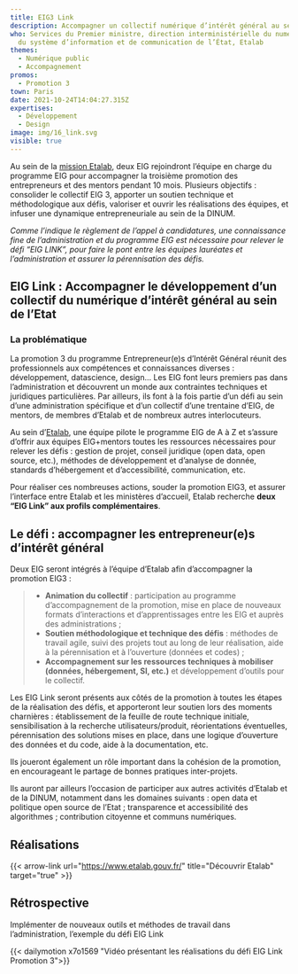 ```yaml
---
title: EIG3 Link
description: Accompagner un collectif numérique d’intérêt général au sein de l’État
who: Services du Premier ministre, direction interministérielle du numérique et
  du système d’information et de communication de l’État, Etalab
themes:
  - Numérique public
  - Accompagnement
promos:
  - Promotion 3
town: Paris
date: 2021-10-24T14:04:27.315Z
expertises:
  - Développement
  - Design
image: img/16_link.svg
visible: true
---
```

Au sein de la [mission Etalab](https://etalab.gouv.fr/), deux EIG rejoindront l’équipe en charge du programme EIG pour accompagner la troisième promotion des entrepreneurs et des mentors pendant 10 mois. Plusieurs objectifs : consolider le collectif EIG 3, apporter un soutien technique et méthodologique aux défis, valoriser et ouvrir les réalisations des équipes, et infuser une dynamique entrepreneuriale au sein de la DINUM.

*Comme l’indique le règlement de l’appel à candidatures, une connaissance fine de l’administration et du programme EIG est nécessaire pour relever le défi “EIG LINK”, pour faire le pont entre les équipes lauréates et l’administration et assurer la pérennisation des défis.*

## EIG Link : Accompagner le développement d’un collectif du numérique d’intérêt général au sein de l’Etat

### La problématique

La promotion 3 du programme Entrepreneur(e)s d’Intérêt Général réunit des professionnels aux compétences et connaissances diverses : développement, datascience, design… Les EIG font leurs premiers pas dans l’administration et découvrent un monde aux contraintes techniques et juridiques particulières. Par ailleurs, ils font à la fois partie d’un défi au sein d’une administration spécifique et d’un collectif d’une trentaine d’EIG, de mentors, de membres d’Etalab et de nombreux autres interlocuteurs.

Au sein d’[Etalab](http://www.etalab.gouv.fr/), une équipe pilote le programme EIG de A à Z et s’assure d’offrir aux équipes EIG+mentors toutes les ressources nécessaires pour relever les défis : gestion de projet, conseil juridique (open data, open source, etc.), méthodes de développement et d’analyse de donnée, standards d’hébergement et d’accessibilité, communication, etc.

Pour réaliser ces nombreuses actions, souder la promotion EIG3, et assurer l’interface entre Etalab et les ministères d’accueil, Etalab recherche **deux “EIG Link” aux profils complémentaires**.

## Le défi : accompagner les entrepreneur(e)s d’intérêt général

Deux EIG seront intégrés à l’équipe d’Etalab afin d’accompagner la promotion EIG3 :

> * **Animation du collectif** : participation au programme d’accompagnement de la promotion, mise en place de nouveaux formats d’interactions et d’apprentissages entre les EIG et auprès des administrations ;
> * **Soutien méthodologique et technique des défis** : méthodes de travail agile, suivi des projets tout au long de leur réalisation, aide à la pérennisation et à l’ouverture (données et codes) ;
> * **Accompagnement sur les ressources techniques à mobiliser (données, hébergement, SI, etc.)** et développement d’outils pour le collectif.

Les EIG Link seront présents aux côtés de la promotion à toutes les étapes de la réalisation des défis, et apporteront leur soutien lors des moments charnières : établissement de la feuille de route technique initiale, sensibilisation à la recherche utilisateurs/produit, réorientations éventuelles, pérennisation des solutions mises en place, dans une logique d’ouverture des données et du code, aide à la documentation, etc.

Ils joueront également un rôle important dans la cohésion de la promotion, en encourageant le partage de bonnes pratiques inter-projets.

Ils auront par ailleurs l’occasion de participer aux autres activités d’Etalab et de la DINUM, notamment dans les domaines suivants : open data et politique open source de l’Etat ; transparence et accessibilité des algorithmes ; contribution citoyenne et communs numériques.

## Réalisations

{{< arrow-link url="https://www.etalab.gouv.fr/" title="Découvrir Etalab" target="true" >}}

## Rétrospective

Implémenter de nouveaux outils et méthodes de travail dans l’administration, l’exemple du défi EIG Link

{{< dailymotion x7o1569 "Vidéo présentant les réalisations du défi EIG Link Promotion 3">}}